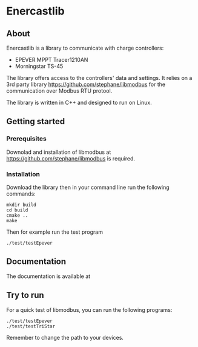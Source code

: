 # Enercastlib
## About
Enercastlib is a library to communicate with charge controllers:
- EPEVER MPPT Tracer1210AN
- Morningstar TS-45

The library offers access to the controllers' data and settings. 
It relies on a 3rd party library https://github.com/stephane/libmodbus for the communication over Modbus RTU protool.

The library is written in C++ and designed to run on Linux.

## Getting started 
### Prerequisites
Downolad and installation of libmodbus at  https://github.com/stephane/libmodbus is required.
### Installation
Download the library then in your command line run the following commands:
```
mkdir build
cd build
cmake ..
make
```
Then for example run the test program
```
./test/testEpever
```

## Documentation
The documentation is available at

## Try to run 
For a quick test of libmodbus, you can run the following programs:
```
./test/testEpever
./test/testTriStar
```
Remember to change the path to your devices.

